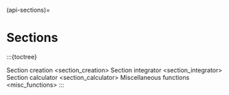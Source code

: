 (api-sections)=
# Sections

:::{toctree}

Section creation <section_creation>
Section integrator <section_integrator>
Section calculator <section_calculator>
Miscellaneous functions <misc_functions>
:::